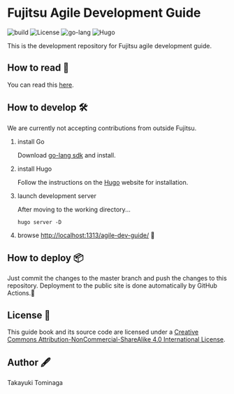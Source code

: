 # Fujitsu Agile Development Guide

![build](https://img.shields.io/badge/build-passing-brightgreen?style=flat-square)
![License](https://img.shields.io/badge/license-CC%20BY--NC--SA%204.0-green?style=flat-square)
![go-lang](https://img.shields.io/badge/Go-^1.16.6-76E1FE.svg?logo=go&style=flat-square)
![Hugo](https://img.shields.io/badge/Hugo-%5E0.87.0-ff4088?style=flat-square&logo=hugo)

This is the development repository for Fujitsu agile development guide.

## How to read 📕

You can read this [here](https://onebase-fujitsu.github.io/agile-dev-guide/).

## How to develop 🛠

We are currently not accepting contributions from outside Fujitsu.

1. install Go  

   Download [go-lang sdk](https://golang.org/dl/) and install.

2. install Hugo

   Follow the instructions on the [Hugo](https://gohugo.io/getting-started/installing/) website for installation.

3. launch development server

   After moving to the working directory...
   
    ```shell
    hugo server -D
    ```
   
4. browse [http://localhost:1313/agile-dev-guide/](http://localhost:1313/agile-dev-guide/) 🚀

## How to deploy 📦

Just commit the changes to the master branch and push the changes to this repository.
Deployment to the public site is done automatically by GitHub Actions.👋

## License 🔑

This guide book and its source code are licensed under a [Creative Commons Attribution-NonCommercial-ShareAlike 4.0 International License](https://creativecommons.org/licenses/by-nc-sa/4.0/).

## Author 🖋

Takayuki Tominaga